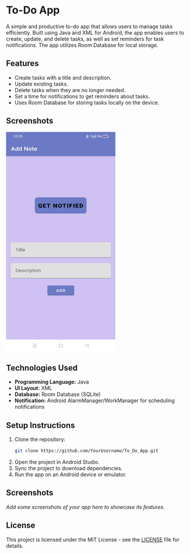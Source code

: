 # To-Do App

A simple and productive to-do app that allows users to manage tasks efficiently. Built using Java and XML for Android, the app enables users to create, update, and delete tasks, as well as set reminders for task notifications. The app utilizes Room Database for local storage.

## Features

- Create tasks with a title and description.
- Update existing tasks.
- Delete tasks when they are no longer needed.
- Set a time for notifications to get reminders about tasks.
- Uses Room Database for storing tasks locally on the device.


## Screenshots 
<img src="images/add_task.jpg" alt="Image Description" width="300" height="600" />




## Technologies Used

- **Programming Language:** Java
- **UI Layout:** XML
- **Database:** Room Database (SQLite)
- **Notification:** Android AlarmManager/WorkManager for scheduling notifications

## Setup Instructions

1. Clone the repository:
    ```bash
    git clone https://github.com/YourUsername/To_Do_App.git
    ```
2. Open the project in Android Studio.
3. Sync the project to download dependencies.
4. Run the app on an Android device or emulator.

## Screenshots

_Add some screenshots of your app here to showcase its features._

## License

This project is licensed under the MIT License - see the [LICENSE](LICENSE) file for details.
